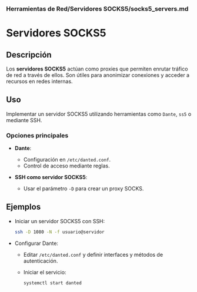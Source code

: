 ### **Herramientas de Red/Servidores SOCKS5/socks5_servers.md**

# Servidores SOCKS5

## Descripción

Los **servidores SOCKS5** actúan como proxies que permiten enrutar tráfico de red a través de ellos. Son útiles para anonimizar conexiones y acceder a recursos en redes internas.

## Uso

Implementar un servidor SOCKS5 utilizando herramientas como `Dante`, `ss5` o mediante SSH.

### Opciones principales

- **Dante**:
  - Configuración en `/etc/danted.conf`.
  - Control de acceso mediante reglas.

- **SSH como servidor SOCKS5**:
  - Usar el parámetro `-D` para crear un proxy SOCKS.

## Ejemplos

- Iniciar un servidor SOCKS5 con SSH:

  ```bash
  ssh -D 1080 -N -f usuario@servidor
  ```

- Configurar Dante:

  - Editar `/etc/danted.conf` y definir interfaces y métodos de autenticación.
  - Iniciar el servicio:

    ```bash
    systemctl start danted
    ```

